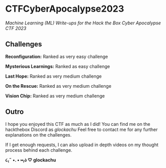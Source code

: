 # CTFCyberApocalypse2023
_Machine Learning (ML) Write-ups for the Hack the Box Cyber Apocalypse CTF 2023_

Challenges
-----------

**Reconfiguration:** Ranked as very easy challenge

**Mysterious Learnings:** Ranked as easy challenge

**Last Hope:**  Ranked as very medium challenge

**On the Rescue:** Ranked as very medium challenge

**Vision Chip:** Ranked as very medium challenge


Outro
------
I hope you enjoyed this CTF as much as I did! You can find me on the hackthebox Discord as _glockachu_
Feel free to contact me for any further explanations on the challenges.

If I get enough requests, I can also upload in depth videos on my thought process behind each challenge. 


**૮₍˶ •. • ⑅₎ა ♡ glockachu**
